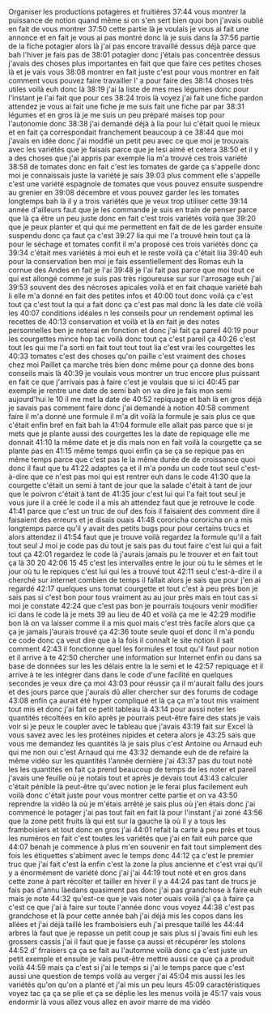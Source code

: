 Organiser les productions potagères et fruitières
37:44
vous montrer la puissance de notion quand même si on s'en sert bien quoi bon j'avais oublié en fait de vous montrer
37:50
cette partie là je voulais je vous ai fait une annonce et en fait je vous ai pas montré donc là je suis dans la
37:56
partie de la fiche potagier alors là j'ai pas encore travaillé dessus déjà parce que bah l'hiver je fais pas de
38:01
potagier donc j'étais pas concentrée dessus j'avais des choses plus importantes en fait que que faire ces petites choses là et je vais vous
38:08
montrer en fait juste c'est pour vous montrer en fait comment vous pouvez faire travailler l' a pour faire des
38:14
choses très utiles voilà euh donc là
38:19
j'ai la liste de mes mes légumes donc pour l'instant je l'ai fait que pour ces
38:24
trois là voyez j'ai fait une fiche pardon attendez je vous ai fait une fiche je me suis fait une fiche par par
38:31
légumes et en gros là je me suis un peu préparé maises top pour l'autonomie donc
38:38
j'ai demandé déjà à lia pour lui c'était quoi le mieux et en fait ça correspondait franchement beaucoup à ce
38:44
que moi j'avais en idée donc j'ai modifié un petit peu avec ce que moi je trouvais avec les variétés que je faisais parce que je lesi aimé et cetera
38:50
et il y a des choses que j'ai appris par exemple lia m'a trouvé ces trois variété
38:58
de tomates donc en fait c'est les tomates de garde ça s'appelle donc moi je connaissais juste la variété je sais
39:03
plus comment elle s'appelle c'est une variété espagnole de tomates que vous pouvez ensuite suspendre au grenier en
39:08
décembre et vous pouvez garder les les tomates longtemps bah là il y a trois variétés que je veux trop utiliser cette
39:14
année d'ailleurs faut que je les commande je suis en train de penser parce que là ça être un peu juste donc en fait c'est trois variétés voilà que
39:20
que je peux planter et qui qui me permettent en fait de de les garder ensuite suspendu donc ça faut ça c'est
39:27
lia qui me l'a trouvé hein tout ça là pour le séchage et tomates confit il m'a proposé ces trois variétés donc ça
39:34
c'était mes variétés à moi euh et le reste voilà ça c'était liia
39:40
euh pour la conservation ben moi je fais essentiellement des Romas euh la cornue des Andes en fait je l'ai
39:48
je l'ai fait pas parce que moi tout ce qui est allongé comme je suis pas très rigoureuse sur sur l'arrosage euh j'ai
39:53
souvent des des nécroses apicales voilà et en fait chaque variété bah li elle m'a donné en fait des petites infos et
40:00
tout donc voilà ça c'est tout ça c'est tout la qui a fait donc ça c'est pas mal donc là les date clé voilà les
40:07
conditions idéales n les conseils pour un rendement optimal les recettes de
40:13
conservation et voilà et là en fait je des notes personnelles ben je noterai en fonction et donc j'ai fait ça pareil
40:19
pour les courgettes mince hop tac voilà donc tout ça c'est pareil ça
40:26
c'est tout les qui me l'a sorti en fait tout tout tout lia c'est vrai les courgettes les
40:33
tomates c'est des choses qu'on paille c'est vraiment des choses chez moi Paillet ça marche très bien donc même pour ça donne des bons conseils mais là
40:39
je voulais vous montrer un truc encore plus puissant en fait ce que j'arrivais pas à faire c'est je voulais que si ici
40:45
par exemple je rentre une date de semi bah on va dire je fais mon semi aujourd'hui le 10 il me met la date de
40:52
repiquage et bah là en gros déjà je savais pas comment faire donc j'ai demandé à notion
40:58
comment faire il m'a donné une formule il m'a dit voilà la formule je sais plus ce que c'était enfin bref en fait bah la
41:04
formule elle allait pas parce que si je mets que je plante aussi des courgettes les la date de repiquage elle me donnait
41:10
la même date et je dis mais non en fait voilà la courgette ça se plante pas en
41:15
même temps quoi enfin ça se ça se repique pas en même temps parce que c'est pas le la même durée de de croissance quoi donc il faut que tu
41:22
adaptes ça et il m'a pondu un code tout seul c'est-à-dire que ce n'est pas moi qui est rentrer euh dans le code
41:30
que la courgette c'était un semi à tant de jour que la salade c'était à tant de jour que le poivron c'était à tant de
41:35
jour c'est lui qui l'a fait tout seul je vous jure il a créé le code il a mis ah attendez faut que je retrouve le code
41:41
parce que c'est un truc de ouf des fois il faisaient des comment dire il faisaient des erreurs et je disais ouais
41:48
cororicha cororicha on a mis longtemps parce qu'il y avait des petits bugs pour pour certains trucs et alors attendez il
41:54
faut que je trouve voilà regardez la formule qu'il a fait tout seul J moi je code pas du tout je sais pas du tout faire c'est lui qui a fait tout ça
42:01
regardez le code là j'aurais jamais pu le trouver et en fait tout ça là 30 20
42:06
15 45 c'est les intervalles entre le jour où tu le sèmes et le jour où tu le repiques c'est lui qui les a trouvé tout
42:11
seul c'est-à-dire il a cherché sur internet combien de temps il fallait alors je sais que pour j'en ai regardé
42:17
quelques uns tomat courgette et tout c'est à peu près bon je sais pas si c'est bon pour tous vraiment au au jour près mais en tout cas si moi je constate
42:24
que c'est pas bon je pourrais toujours venir modifier ici dans le code là je mets 39 au lieu de 40 et voilà ça me le
42:29
modifie bon là on va laisser comme il a mis quoi mais c'est très facile alors que ça ça je jamais j'aurais trouvé ça
42:36
toute seule quoi et donc il m'a pondu ce code donc ça veut dire que à la fois il connaît le site notion il sait comment
42:43
il fonctionne quel les formules et tout qu'il faut pour notion et il arrive à te
42:50
chercher une information sur Internet enfin ou dans sa base de données sur les les délais entre la le semi et le
42:57
repiquage et il arrive à te les intégrer dans dans le code d'une facilité en quelques secondes je veux dire ça moi
43:03
pour réussir ça il m'aurait fallu des jours et des jours parce que j'aurais dû aller chercher sur des forums de codage
43:08
enfin ça aurait été hyper compliqué et là ça ça m'a tout mis vraiment tout mis et donc j'ai fait ce petit tableau là
43:14
pour aussi noter les quantités récoltées en kilo après je pourrais peut-être faire des stats je vais voir si je peux le coupler avec le tableau que j'avais
43:19
fait sur Excel là vous savez avec les les protéines nipides et cetera alors je
43:25
sais que vous me demandez les quantités là je sais plus c'est Antoine ou Arnaud euh qui me non oui c'est Arnaud qui me
43:32
demande euh de de refaire la même vidéo sur les quantités l'année dernière j'ai
43:37
pas du tout noté les les quantités en fait ça prend beaucoup de temps de les noter et pareil j'avais une feuille où je notais tout et après je devais tout
43:43
calculer c'était pénible là peut-être qu'avec notion je le ferai plus facilement euh voilà donc c'était juste pour vous montrer cette partie et on va
43:50
reprendre la vidéo là où je m'étais arrêté je sais plus où j'en étais donc j'ai commencé le potager j'ai pas tout fait en fait là pour l'instant j'ai zoné
43:56
que la zone petit fruits là qui est sur la gauche là où il y a tous les framboisiers et tout donc en gros j'ai
44:01
refait la carte à peu près et tous les numéros en fait c'est toutes les variétés que j'ai en fait euh parce que
44:07
benah je commence à plus m'en souvenir en fait tout simplement des fois les étiquettes s'abîment avec le temps donc
44:12
ça c'est le premier truc que j'ai fait c'est la enfin c'est la zone la plus ancienne et c'est vrai qu'il y a énormément de variété donc j'ai j'ai
44:19
tout noté et en gros dans cette zone à part récolter et tailler en hiver il y a
44:24
pas tant de trucs je fais pas d'annu làedans quasiment pas donc j'ai pas grandchose à faire euh mais je note
44:32
qu'est-ce que je vais noter ouais voilà j'ai ça à faire ça c'est ce que j'ai à faire sur toute l'année donc vous voyez
44:38
c'est pas grandchose et là pour cette année bah j'ai déjà mis les copos dans les allées et j'ai déjà taillé les framboisiers euh j'ai presque taillé les
44:44
arbres là faut que je repasse un petit coup je sais plus si j'avais fini euh les grossers cassis j'ai il faut que je fasse ça aussi et récupérer les stolons
44:52
d' frraisers ça ça se fait au l'automne voilà donc ça c'est juste un petit exemple et ensuite je vais peut-être mettre aussi ce que ça a produit voilà
44:59
mais ça c'est si j'ai le temps si j'ai le temps parce que c'est aussi une question de temps voilà au verger j'ai
45:04
mis aussi les les variétés qu'on qu'on a planté et j'ai mis un peu leurs
45:09
caractéristiques voyez tac ça ça se plie et ça se déplie les les menus voilà je
45:17
vais vous endormir là vous allez vous allez en avoir marre de ma vidéo